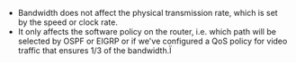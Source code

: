 - Bandwidth does not affect the physical transmission rate, which is set by the speed or clock rate.
- It only affects the software policy on the router, i.e. which path will be selected by OSPF or EIGRP or if we've configured a QoS policy for video traffic that ensures 1/3 of the bandwidth.Ï